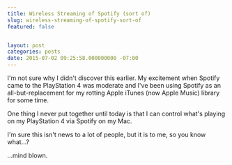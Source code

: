 ```yaml
---
title: Wireless Streaming of Spotify (sort of)
slug: wireless-streaming-of-spotify-sort-of
featured: false


layout: post
categories: posts
date: 2015-07-02 09:25:58.000000000 -07:00
---
```


I'm not sure why I didn't discover this earlier. My excitement when Spotify came to the PlayStation 4 was moderate and I've been using Spotify as an all-but-replacement for my rotting Apple iTunes (now Apple Music) library for some time.

One thing I never put together until today is that I can control what's playing on my PlayStation 4 via Spotify on my Mac.

I'm sure this isn't news to a lot of people, but it is to me, so you know what…?

…mind blown.


